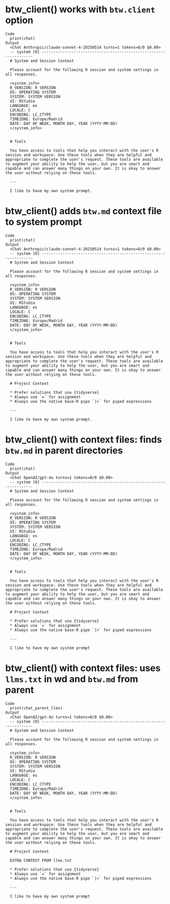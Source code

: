 # btw_client() works with `btw.client` option

    Code
      print(chat)
    Output
      <Chat Anthropic/claude-sonnet-4-20250514 turns=1 tokens=0/0 $0.00>
      -- system [0] ------------------------------------------------------------------
      # System and Session Context
      
      Please account for the following R session and system settings in all responses.
      
      <system_info>
      R_VERSION: R VERSION
      OS: OPERATING SYSTEM
      SYSTEM: SYSTEM VERSION
      UI: RStudio
      LANGUAGE: es
      LOCALE: C
      ENCODING: LC_CTYPE
      TIMEZONE: Europe/Madrid
      DATE: DAY OF WEEK, MONTH DAY, YEAR (YYYY-MM-DD)
      </system_info>
      
      
      # Tools
      
      You have access to tools that help you interact with the user's R session and workspace. Use these tools when they are helpful and appropriate to complete the user's request. These tools are available to augment your ability to help the user, but you are smart and capable and can answer many things on your own. It is okay to answer the user without relying on these tools.
      
      ---
      
      I like to have my own system prompt.

# btw_client() adds `btw.md` context file to system prompt

    Code
      print(chat)
    Output
      <Chat Anthropic/claude-sonnet-4-20250514 turns=1 tokens=0/0 $0.00>
      -- system [0] ------------------------------------------------------------------
      # System and Session Context
      
      Please account for the following R session and system settings in all responses.
      
      <system_info>
      R_VERSION: R VERSION
      OS: OPERATING SYSTEM
      SYSTEM: SYSTEM VERSION
      UI: RStudio
      LANGUAGE: es
      LOCALE: C
      ENCODING: LC_CTYPE
      TIMEZONE: Europe/Madrid
      DATE: DAY OF WEEK, MONTH DAY, YEAR (YYYY-MM-DD)
      </system_info>
      
      
      # Tools
      
      You have access to tools that help you interact with the user's R session and workspace. Use these tools when they are helpful and appropriate to complete the user's request. These tools are available to augment your ability to help the user, but you are smart and capable and can answer many things on your own. It is okay to answer the user without relying on these tools.
      
      # Project Context
      
      * Prefer solutions that use {tidyverse}
      * Always use `=` for assignment
      * Always use the native base-R pipe `|>` for piped expressions
      
      ---
      
      I like to have my own system prompt.

# btw_client() with context files: finds `btw.md` in parent directories

    Code
      print(chat)
    Output
      <Chat OpenAI/gpt-4o turns=1 tokens=0/0 $0.00>
      -- system [0] ------------------------------------------------------------------
      # System and Session Context
      
      Please account for the following R session and system settings in all responses.
      
      <system_info>
      R_VERSION: R VERSION
      OS: OPERATING SYSTEM
      SYSTEM: SYSTEM VERSION
      UI: RStudio
      LANGUAGE: es
      LOCALE: C
      ENCODING: LC_CTYPE
      TIMEZONE: Europe/Madrid
      DATE: DAY OF WEEK, MONTH DAY, YEAR (YYYY-MM-DD)
      </system_info>
      
      
      # Tools
      
      You have access to tools that help you interact with the user's R session and workspace. Use these tools when they are helpful and appropriate to complete the user's request. These tools are available to augment your ability to help the user, but you are smart and capable and can answer many things on your own. It is okay to answer the user without relying on these tools.
      
      # Project Context
      
      * Prefer solutions that use {tidyverse}
      * Always use `=` for assignment
      * Always use the native base-R pipe `|>` for piped expressions
      
      ---
      
      I like to have my own system prompt

# btw_client() with context files: uses `llms.txt` in wd and `btw.md` from parent

    Code
      print(chat_parent_llms)
    Output
      <Chat OpenAI/gpt-4o turns=1 tokens=0/0 $0.00>
      -- system [0] ------------------------------------------------------------------
      # System and Session Context
      
      Please account for the following R session and system settings in all responses.
      
      <system_info>
      R_VERSION: R VERSION
      OS: OPERATING SYSTEM
      SYSTEM: SYSTEM VERSION
      UI: RStudio
      LANGUAGE: es
      LOCALE: C
      ENCODING: LC_CTYPE
      TIMEZONE: Europe/Madrid
      DATE: DAY OF WEEK, MONTH DAY, YEAR (YYYY-MM-DD)
      </system_info>
      
      
      # Tools
      
      You have access to tools that help you interact with the user's R session and workspace. Use these tools when they are helpful and appropriate to complete the user's request. These tools are available to augment your ability to help the user, but you are smart and capable and can answer many things on your own. It is okay to answer the user without relying on these tools.
      
      # Project Context
      
      EXTRA CONTEXT FROM llms.txt
      
      * Prefer solutions that use {tidyverse}
      * Always use `=` for assignment
      * Always use the native base-R pipe `|>` for piped expressions
      
      ---
      
      I like to have my own system prompt

